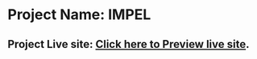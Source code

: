 # Project Name: IMPEL

## Project Live site: [Click here to Preview live site](https://impel-19805.web.app/).